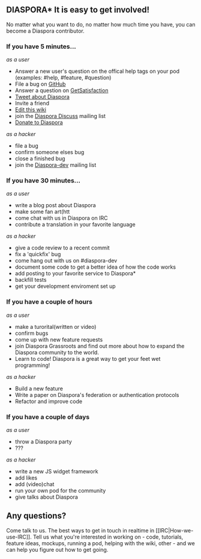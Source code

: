 ## DIASPORA\* It is easy to get involved!

No matter what you want to do, no matter how much time you have, you can
become a Diaspora contributor.  

### If you have 5 minutes...

*as a user* 

* Answer a new user's question on the offical help tags on your pod
  (examples: #help, #feature, #question)
* File a bug on [GitHub](https://github.com/diaspora/diaspora/bugs)
* Answer a question on [GetSatisfaction](https://getsatisfaction.com/) 
* [Tweet about Diaspora](http://twitter.com/home?status=Wow%2C%20the%20%23diaspora%20community%20is%20amazing!%20http%3A%2F%2Fbit.ly%2FeT7lzY)
* Invite a friend
* [Edit this wiki]()
* join the [Diaspora Discuss](https://groups.google.com/forum/#!forum/diaspora-discuss) mailing list
* [Donate to Diaspora](http://bit.ly/nSSfvr)


*as a hacker*
* file a bug
* confirm someone elses bug
* close a finished bug
* join the [Diaspora-dev](https://groups.google.com/forum/#!forum/diaspora-dev) mailing list


### If you have 30 minutes...

*as a user* 
* write a blog post about Diaspora
* make some fan art(htt
* come chat with us in Diaspora on IRC
* contribute a translation in your favorite language

*as a hacker*

* give a code review to a recent commit
* fix a 'quickfix' bug 
* come hang out with us on #diaspora-dev
* document some code to get a better idea of how the code works
* add posting to your favorite service to Diaspora\*
* backfill tests
* get your development enviroment set up


### If you have a couple of hours
*as a user*

* make a turorital(written or video)
* confirm bugs
* come up with new feature requests
* join Diaspora Grassroots and find out more about how to expand the
  Diaspora community to the world.
* Learn to code!  Diaspora is a great way to get your feet wet
  programming!

*as a hacker*

* Build a new feature
* Write a paper on Diaspora's federation or authentication protocols
* Refactor and improve code


### If you have a couple of days
*as a user*

* throw a Diaspora party
* ???

*as a hacker*

* write a new JS widget framework
* add likes 
* add (video)chat
* run your own pod for the community
* give talks about Diaspora




## Any questions?
Come talk to us. The best ways to get in touch in realtime in [[IRC|How-we-use-IRC]]. Tell us what you're interested in working on - code, tutorials,
feature ideas, mockups, running a pod, helping with the wiki, other - and we can help you
figure out how to get going.
